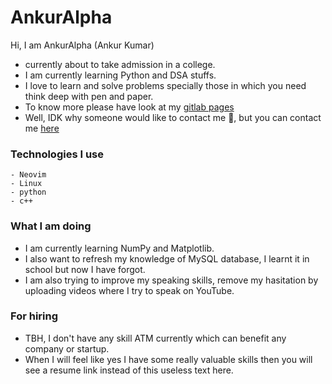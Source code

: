 # AnkurAlpha
Hi, I am AnkurAlpha (Ankur Kumar)
- currently about to take admission in a college.
- I am currently learning Python and DSA stuffs.
- I love to learn and solve problems specially those in which you need think
    deep with pen and paper.
- To know more please have look at my [gitlab pages](https://ankuralpha.gitlab.io/my-web/)
- Well, IDK why someone would like to contact me 🗿,
    but you can contact me [here](https://discordapp.com/users/1138139645935362070)

### Technologies I use
    - Neovim
    - Linux
    - python
    - c++

### What I am doing
- I am currently learning NumPy and Matplotlib.
- I also want to refresh my knowledge of MySQL database, I learnt it in school but now I have forgot.
- I am also trying to improve my speaking skills, remove my hasitation by uploading 
    videos where I try to speak on YouTube.

### For hiring
- TBH, I don't have any skill ATM currently which can benefit any company or startup.
- When I will feel like yes I have some really valuable skills then you will see a resume link
    instead of this useless text here.
